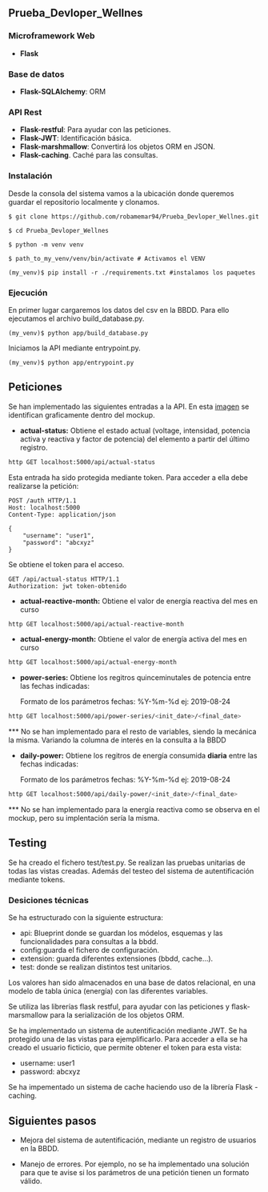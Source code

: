 ## Prueba_Devloper_Wellnes

### Microframework Web

- **Flask**

### Base de datos

- **Flask-SQLAlchemy**: ORM

### API Rest

- **Flask-restful**: Para ayudar con las peticiones.
- **Flask-JWT**: Identificación básica.
- **Flask-marshmallow**: Convertirá los objetos ORM en JSON.
- **Flask-caching**. Caché para las consultas.


### Instalación

Desde la consola del sistema vamos a la ubicación donde queremos guardar el
 repositorio localmente y clonamos.
```
$ git clone https://github.com/robamemar94/Prueba_Devloper_Wellnes.git  
```
```
$ cd Prueba_Devloper_Wellnes 
```
```
$ python -m venv venv 
```
```
$ path_to_my_venv/venv/bin/activate # Activamos el VENV
```
```
(my_venv)$ pip install -r ./requirements.txt #instalamos los paquetes 
```

### Ejecución
En primer lugar cargaremos los datos del csv en la BBDD. Para ello
 ejecutamos el archivo build_database.py.
```
(my_venv)$ python app/build_database.py
```
Iniciamos la API mediante entrypoint.py.
```
(my_venv)$ python app/entrypoint.py
```

## Peticiones

Se han implementado las siguientes entradas a la API. En esta [imagen](https://raw.githubusercontent.com/robamemar94/Prueba_Devloper_Wellnes/master/dashboard.png) 
se identifican graficamente dentro del mockup.

* **actual-status:** Obtiene el estado actual (voltage, intensidad, potencia
 activa y
 reactiva y factor de potencia) del
 elemento a partir del último
 registro. 
```bash
http GET localhost:5000/api/actual-status
```
Esta entrada ha sido  protegida mediante token. Para acceder a ella debe
 realizarse la petición:
```
POST /auth HTTP/1.1
Host: localhost:5000
Content-Type: application/json

{
    "username": "user1",
    "password": "abcxyz"
}
```
Se obtiene el token para el acceso.
```
GET /api/actual-status HTTP/1.1
Authorization: jwt token-obtenido
```
* **actual-reactive-month:** Obtiene el valor de energía reactiva del mes en
 curso 
```bash
http GET localhost:5000/api/actual-reactive-month
```
* **actual-energy-month:** Obtiene el valor de energía activa del mes en
 curso 
```bash
http GET localhost:5000/api/actual-energy-month
```
* **power-series:** Obtiene los regitros quinceminutales de potencia entre las
 fechas
 indicadas:
 
    Formato de los parámetros fechas: %Y-%m-%d ej: 2019-08-24 
```bash
http GET localhost:5000/api/power-series/<init_date>/<final_date>
```
*** No se han implementado para el resto de variables, siendo la mecánica la
 misma. Variando la columna de interés en la consulta a la BBDD

* **daily-power:** Obtiene los regitros de energía consumida **diaria** entre
 las
 fechas indicadas:
 
     Formato de los parámetros fechas: %Y-%m-%d ej: 2019-08-24 
```bash
http GET localhost:5000/api/daily-power/<init_date>/<final_date>
```
*** No se han implementado para la energía reactiva como se observa en el
 mockup, pero su implentación sería la misma.

## Testing
Se ha creado el fichero test/test.py. Se realizan las pruebas unitarias
 de todas las  vistas creadas. Además del testeo del sistema de autentificación
  mediante tokens.
  
 
### Desiciones técnicas
Se ha estructurado con la siguiente estructura:
* api: Blueprint donde se guardan los módelos, esquemas y las
 funcionalidades para consultas a la bbdd.
* config:guarda el fichero de configuración.
* extension: guarda diferentes extensiones (bbdd, cache...).
* test: donde se realizan distintos test unitarios.

Los valores han sido almacenados en una base de datos relacional, en una
 modelo de
 tabla única (energía) con las diferentes variables.
 
 Se utiliza las librerías flask restful, para ayudar con las peticiones y
  flask-marsmallow para la serialización de los objetos ORM.

Se ha implementado un sistema de autentificación mediante JWT. Se ha
 protegido una de las vistas para ejemplificarlo. Para acceder a ella se ha
  creado el
  usuario
  ficticio, que permite obtener el token para esta vista:
  * username: user1
  * password: abcxyz
  
Se ha impementado un sistema de cache haciendo uso de la librería Flask
-caching.

## Siguientes pasos
* Mejora del sistema de autentificación, mediante un registro de usuarios en
 la BBDD.
 
 * Manejo de errores. Por ejemplo, no se ha implementado una solución para
  que te avise si los parámetros de una petición tienen un formato válido.
   
